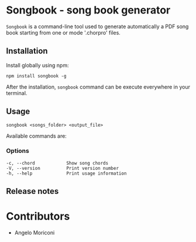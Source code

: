# Songbook - song book generator

`Songbook` is a command-line tool used to generate automatically a PDF song book starting from one or mode '.chorpro' files.

## Installation 

Install globally using npm: 

	npm install songbook -g

After the installation, `songbook` command can be execute everywhere in your terminal.

## Usage

	songbook <songs_folder> <output_file>

Available commands are: 

### Options

	-c, --chord            Show song chords
	-V, --version          Print version number
	-h, --help             Print usage information


## Release notes

# Contributors

- Angelo Moriconi
